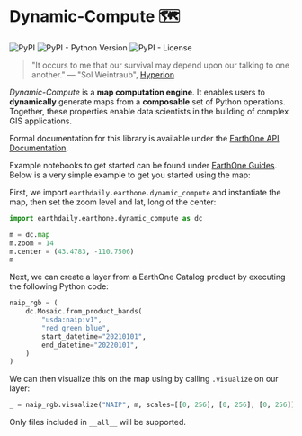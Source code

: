 # Dynamic-Compute 🗺️

![PyPI](https://img.shields.io/pypi/v/earthdaily-earthone-dynamic-compute)
![PyPI - Python Version](https://img.shields.io/pypi/pyversions/earthdaily-earthone-dynamic-compute)
![PyPI - License](https://img.shields.io/pypi/l/earthdaily-earthone-dynamic-compute)

> "It occurs to me that our survival may depend upon our talking to one another." — "Sol Weintraub", [Hyperion](<https://en.wikipedia.org/wiki/Hyperion_(Simmons_novel)>)

_Dynamic-Compute_ is a **map computation engine**. It enables users to **dynamically** generate maps from a **composable** set of Python operations. Together, these properties enable data scientists in the building of complex GIS applications.

Formal documentation for this library is available under the [EarthOne API Documentation](https://docs.earthone.earthdaily.com/api.html).

Example notebooks to get started can be found under [EarthOne Guides](https://docs.earthone.earthdaily.com/guide.html). Below is a very simple example to get you started using the map:

First, we import `earthdaily.earthone.dynamic_compute` and instantiate the map, then set the zoom level and lat, long of the center:

```python
import earthdaily.earthone.dynamic_compute as dc

m = dc.map
m.zoom = 14
m.center = (43.4783, -110.7506)
m
```

Next, we can create a layer from a EarthOne Catalog product by executing the following Python code:

```python
naip_rgb = (
    dc.Mosaic.from_product_bands(
        "usda:naip:v1",
        "red green blue",
        start_datetime="20210101",
        end_datetime="20220101",
    )
)
```

We can then visualize this on the map using by calling `.visualize` on our layer:

```python
_ = naip_rgb.visualize("NAIP", m, scales=[[0, 256], [0, 256], [0, 256]])
```

Only files included in `__all__` will be supported.

